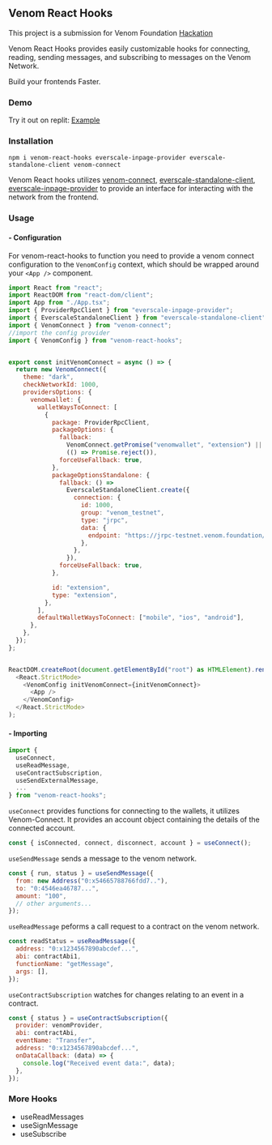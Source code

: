 ## Venom React Hooks

This project is a submission for Venom Foundation [Hackation](https://hackathon.venom.network/)

Venom React Hooks provides easily customizable hooks for connecting, reading, sending messages, and subscribing to messages on the Venom Network.

Build your frontends Faster.

### Demo

Try it out on replit: [Example](https://replit.com/@EnochAkinbode/Venom-Hooks)

### Installation

`npm i venom-react-hooks everscale-inpage-provider everscale-standalone-client venom-connect`

Venom React hooks utilizes [venom-connect](https://github.com/web3sp/venom-connect), [everscale-standalone-client](https://github.com/broxus/everscale-standalone-client), [everscale-inpage-provider](https://github.com/broxus/everscale-inpage-provider) to provide an interface for interacting with the network from the frontend.

### Usage

#### - Configuration

For venom-react-hooks to function you need to provide a venom connect configuration to the `VenomConfig` context, which should be wrapped around your `<App />` component.

```js
import React from "react";
import ReactDOM from "react-dom/client";
import App from "./App.tsx";
import { ProviderRpcClient } from "everscale-inpage-provider";
import { EverscaleStandaloneClient } from "everscale-standalone-client";
import { VenomConnect } from "venom-connect";
//import the config provider
import { VenomConfig } from "venom-react-hooks";


export const initVenomConnect = async () => {
  return new VenomConnect({
    theme: "dark",
    checkNetworkId: 1000,
    providersOptions: {
      venomwallet: {
        walletWaysToConnect: [
          {
            package: ProviderRpcClient,
            packageOptions: {
              fallback:
                VenomConnect.getPromise("venomwallet", "extension") ||
                (() => Promise.reject()),
              forceUseFallback: true,
            },
            packageOptionsStandalone: {
              fallback: () =>
                EverscaleStandaloneClient.create({
                  connection: {
                    id: 1000,
                    group: "venom_testnet",
                    type: "jrpc",
                    data: {
                      endpoint: "https://jrpc-testnet.venom.foundation/rpc",
                    },
                  },
                }),
              forceUseFallback: true,
            },

            id: "extension",
            type: "extension",
          },
        ],
        defaultWalletWaysToConnect: ["mobile", "ios", "android"],
      },
    },
  });
};


ReactDOM.createRoot(document.getElementById("root") as HTMLElement).render(
  <React.StrictMode>
    <VenomConfig initVenomConnect={initVenomConnect}>
      <App />
    </VenomConfig>
  </React.StrictMode>
);

```

#### - Importing

```js
import {
  useConnect,
  useReadMessage,
  useContractSubscription,
  useSendExternalMessage,
  ...
} from "venom-react-hooks";
```

`useConnect` provides functions for connecting to the wallets, it utilizes Venom-Connect.
It provides an account object containing the details of the connected account.

```js
const { isConnected, connect, disconnect, account } = useConnect();
```

`useSendMessage` sends a message to the venom network.

```js
const { run, status } = useSendMessage({
  from: new Address("0:x54665788766fdd7.."),
  to: "0:4546ea46787...",
  amount: "100",
  // other arguments...
});
```

`useReadMessage` peforms a call request to a contract on the venom network.

```js
const readStatus = useReadMessage({
  address: "0:x1234567890abcdef...",
  abi: contractAbi1,
  functionName: "getMessage",
  args: [],
});
```

`useContractSubscription` watches for changes relating to an event in a contract.

```js
const { status } = useContractSubscription({
  provider: venomProvider,
  abi: contractAbi,
  eventName: "Transfer",
  address: "0:x1234567890abcdef...",
  onDataCallback: (data) => {
    console.log("Received event data:", data);
  },
});
```

### More Hooks

- useReadMessages
- useSignMessage
- useSubscribe
